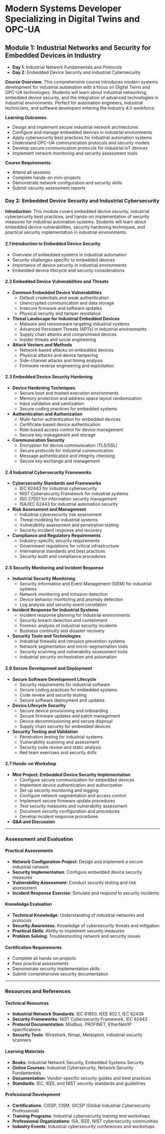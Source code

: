 # Modern Systems Developer Specializing in Digital Twins and OPC-UA

## Module 1: Industrial Networks and Security for Embedded Devices in Industry

- **Day 1**: Industrial Network Fundamentals and Protocols
- **Day 2**: Embedded Device Security and Industrial Cybersecurity

**Course Overview**: This comprehensive course introduces modern systems development for industrial automation with a focus on Digital Twins and OPC-UA technologies. Students will learn about industrial networking, embedded device security, and the integration of advanced technologies in industrial environments. Perfect for automation engineers, industrial technicians, and software developers entering the Industry 4.0 workforce.

**Learning Outcomes**:
- Design and implement secure industrial network architectures
- Configure and manage embedded devices in industrial environments
- Apply cybersecurity best practices for industrial automation systems
- Understand OPC-UA communication protocols and security models
- Develop secure communication protocols for industrial IoT devices
- Implement network monitoring and security assessment tools

**Course Requirements**:
- Attend all sessions
- Complete hands-on mini-projects
- Demonstrate network configuration and security skills
- Submit security assessment reports

### Day 2: Embedded Device Security and Industrial Cybersecurity

**Introduction**: This module covers embedded device security, industrial cybersecurity best practices, and hands-on implementation of security measures for industrial automation systems. Students will learn about embedded device vulnerabilities, security hardening techniques, and practical security implementation in industrial environments.

#### 2.1 Introduction to Embedded Device Security
- Overview of embedded systems in industrial automation
- Security challenges specific to embedded devices
- Importance of device security in industrial environments
- Embedded device lifecycle and security considerations

#### 2.2 Embedded Device Vulnerabilities and Threats
- **Common Embedded Device Vulnerabilities**
  - Default credentials and weak authentication
  - Unencrypted communication and data storage
  - Insecure firmware and software updates
  - Physical security and tamper resistance
- **Threat Landscape for Industrial Embedded Devices**
  - Malware and ransomware targeting industrial systems
  - Advanced Persistent Threats (APTs) in industrial environments
  - Supply chain attacks and compromised devices
  - Insider threats and social engineering
- **Attack Vectors and Methods**
  - Network-based attacks on embedded devices
  - Physical attacks and device tampering
  - Side-channel attacks and timing analysis
  - Firmware reverse engineering and exploitation

#### 2.3 Embedded Device Security Hardening
- **Device Hardening Techniques**
  - Secure boot and trusted execution environments
  - Memory protection and address space layout randomization
  - Input validation and sanitization
  - Secure coding practices for embedded systems
- **Authentication and Authorization**
  - Multi-factor authentication for embedded devices
  - Certificate-based device authentication
  - Role-based access control for device management
  - Secure key management and storage
- **Communication Security**
  - Encryption for device communication (TLS/SSL)
  - Secure protocols for industrial communication
  - Message authentication and integrity checking
  - Secure key exchange and management

#### 2.4 Industrial Cybersecurity Frameworks
- **Cybersecurity Standards and Frameworks**
  - IEC 62443 for industrial cybersecurity
  - NIST Cybersecurity Framework for industrial systems
  - ISO 27001 for information security management
  - ISA/IEC 62443 for industrial automation security
- **Risk Assessment and Management**
  - Industrial cybersecurity risk assessment
  - Threat modeling for industrial systems
  - Vulnerability assessment and penetration testing
  - Security incident response and recovery
- **Compliance and Regulatory Requirements**
  - Industry-specific security requirements
  - Government regulations for critical infrastructure
  - International standards and best practices
  - Security audit and compliance procedures

#### 2.5 Security Monitoring and Incident Response
- **Industrial Security Monitoring**
  - Security Information and Event Management (SIEM) for industrial systems
  - Network monitoring and intrusion detection
  - Device behavior monitoring and anomaly detection
  - Log analysis and security event correlation
- **Incident Response for Industrial Systems**
  - Incident response planning for industrial environments
  - Security breach detection and containment
  - Forensic analysis of industrial security incidents
  - Business continuity and disaster recovery
- **Security Tools and Technologies**
  - Industrial firewalls and intrusion prevention systems
  - Network segmentation and micro-segmentation tools
  - Security scanning and vulnerability assessment tools
  - Industrial security orchestration and automation

#### 2.6 Secure Development and Deployment
- **Secure Software Development Lifecycle**
  - Security requirements for industrial software
  - Secure coding practices for embedded systems
  - Code review and security testing
  - Secure software deployment and updates
- **Device Lifecycle Security**
  - Secure device provisioning and onboarding
  - Secure firmware updates and patch management
  - Device decommissioning and secure disposal
  - Supply chain security for embedded devices
- **Security Testing and Validation**
  - Penetration testing for industrial systems
  - Vulnerability scanning and assessment
  - Security code review and static analysis
  - Red team exercises and security drills

#### 2.7 Hands-on Workshop
- **Mini Project: Embedded Device Security Implementation**
  - Configure secure communication for embedded devices
  - Implement device authentication and authorization
  - Set up security monitoring and logging
  - Configure network segmentation and access control
  - Implement secure firmware update procedures
  - Test security measures and vulnerability assessment
  - Document security configuration and procedures
  - Develop incident response procedures
- **Q&A and Discussion**

---

### Assessment and Evaluation

#### Practical Assessments
- **Network Configuration Project**: Design and implement a secure industrial network
- **Security Implementation**: Configure embedded device security measures
- **Vulnerability Assessment**: Conduct security testing and risk assessment
- **Incident Response Exercise**: Simulate and respond to security incidents

#### Knowledge Evaluation
- **Technical Knowledge**: Understanding of industrial networks and protocols
- **Security Awareness**: Knowledge of cybersecurity threats and mitigation
- **Practical Skills**: Ability to implement security measures
- **Problem Solving**: Troubleshooting network and security issues

#### Certification Requirements
- Complete all hands-on projects
- Pass practical assessments
- Demonstrate security implementation skills
- Submit comprehensive security documentation

---

### Resources and References

#### Technical Resources
- **Industrial Network Standards**: IEC 61850, IEEE 802.1, IEC 62439
- **Security Frameworks**: NIST Cybersecurity Framework, IEC 62443
- **Protocol Documentation**: Modbus, PROFINET, EtherNet/IP specifications
- **Security Tools**: Wireshark, Nmap, Metasploit, industrial security scanners

#### Learning Materials
- **Books**: Industrial Network Security, Embedded Systems Security
- **Online Courses**: Industrial Cybersecurity, Network Security Fundamentals
- **Documentation**: Vendor-specific security guides and best practices
- **Standards**: IEC, IEEE, and NIST security standards and guidelines

#### Professional Development
- **Certifications**: CISSP, CISM, GICSP (Global Industrial Cybersecurity Professional)
- **Training Programs**: Industrial cybersecurity training and workshops
- **Professional Organizations**: ISA, IEEE, NIST cybersecurity communities
- **Industry Events**: Industrial cybersecurity conferences and workshops
